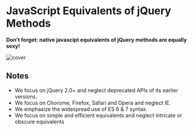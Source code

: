 # JavaScript Equivalents of jQuery Methods
**Don't forget: native javascipt equivalents of jQuery methods are equally sexy!**

![cover](http://dabeng.github.io/js-equivalents-of-jq-methods/img/jquery_javascript.png)

## Notes
- We focus on jQuery 2.0+ and neglect deprecated APIs of its earlier versions.
- We focus on Chorome, Firefox, Safari and Opera and neglect IE.
- We emphasize the widespread use of ES 6 & 7 syntax.
- We focus on simple and efficient equivalents and neglect intricate or obscure equivalents 

